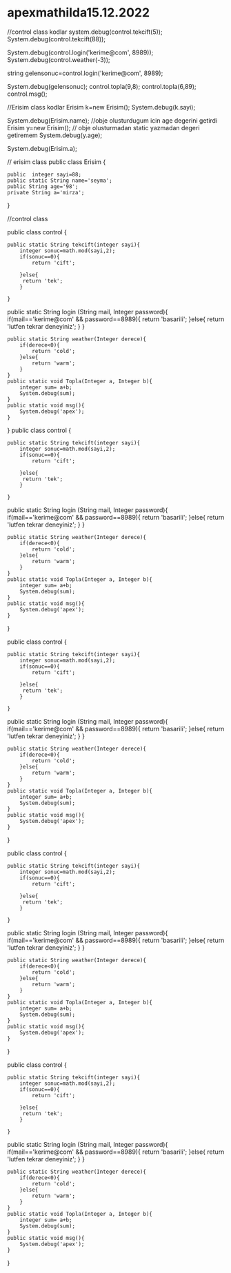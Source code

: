 # apexmathilda15.12.2022

//control class kodlar
system.debug(control.tekcift(5));
System.debug(control.tekcift(88));

System.debug(control.login('kerime@com', 8989));
System.debug(control.weather(-3));

string gelensonuc=control.login('kerime@com', 8989);

System.debug(gelensonuc);
control.topla(9,8);
control.topla(6,89);
control.msg();


//Erisim class kodlar
Erisim k=new Erisim();
System.debug(k.sayi);

System.debug(Erisim.name); //obje olusturdugum icin age degerini getirdi
Erisim y=new Erisim();     // obje olusturmadan static yazmadan degeri getiremem
System.debug(y.age);

System.debug(Erisim.a);


// erisim class
public class Erisim {
    
    public  integer sayi=88;
    public static String name='seyma';
    public String age='98';
    private String a='mirza';
}


//control class

public class control {
    
    public static String tekcift(integer sayi){
        integer sonuc=math.mod(sayi,2);
        if(sonuc==0){
            return 'cift';
          
        }else{
         return 'tek';
        }
        
    }

 public static String login (String mail, Integer password){
    if(mail=='kerime@com' && password==8989){
        return 'basarili';
    }else{
     return   'lutfen tekrar deneyiniz';
    }
}

    public static String weather(Integer derece){
        if(derece<0){
            return 'cold';
        }else{
            return 'warm';
        }
    }
    public static void Topla(Integer a, Integer b){
        integer sum= a+b;
        System.debug(sum);
    }
    public static void msg(){
        System.debug('apex');
    }
    
}
public class control {
    
    public static String tekcift(integer sayi){
        integer sonuc=math.mod(sayi,2);
        if(sonuc==0){
            return 'cift';
          
        }else{
         return 'tek';
        }
        
    }

 public static String login (String mail, Integer password){
    if(mail=='kerime@com' && password==8989){
        return 'basarili';
    }else{
     return   'lutfen tekrar deneyiniz';
    }
}

    public static String weather(Integer derece){
        if(derece<0){
            return 'cold';
        }else{
            return 'warm';
        }
    }
    public static void Topla(Integer a, Integer b){
        integer sum= a+b;
        System.debug(sum);
    }
    public static void msg(){
        System.debug('apex');
    }
    
}

public class control {
    
    public static String tekcift(integer sayi){
        integer sonuc=math.mod(sayi,2);
        if(sonuc==0){
            return 'cift';
          
        }else{
         return 'tek';
        }
        
    }

 public static String login (String mail, Integer password){
    if(mail=='kerime@com' && password==8989){
        return 'basarili';
    }else{
     return   'lutfen tekrar deneyiniz';
    }
}

    public static String weather(Integer derece){
        if(derece<0){
            return 'cold';
        }else{
            return 'warm';
        }
    }
    public static void Topla(Integer a, Integer b){
        integer sum= a+b;
        System.debug(sum);
    }
    public static void msg(){
        System.debug('apex');
    }
    
}

public class control {
    
    public static String tekcift(integer sayi){
        integer sonuc=math.mod(sayi,2);
        if(sonuc==0){
            return 'cift';
          
        }else{
         return 'tek';
        }
        
    }

 public static String login (String mail, Integer password){
    if(mail=='kerime@com' && password==8989){
        return 'basarili';
    }else{
     return   'lutfen tekrar deneyiniz';
    }
}

    public static String weather(Integer derece){
        if(derece<0){
            return 'cold';
        }else{
            return 'warm';
        }
    }
    public static void Topla(Integer a, Integer b){
        integer sum= a+b;
        System.debug(sum);
    }
    public static void msg(){
        System.debug('apex');
    }
    
}

public class control {
    
    public static String tekcift(integer sayi){
        integer sonuc=math.mod(sayi,2);
        if(sonuc==0){
            return 'cift';
          
        }else{
         return 'tek';
        }
        
    }

 public static String login (String mail, Integer password){
    if(mail=='kerime@com' && password==8989){
        return 'basarili';
    }else{
     return   'lutfen tekrar deneyiniz';
    }
}

    public static String weather(Integer derece){
        if(derece<0){
            return 'cold';
        }else{
            return 'warm';
        }
    }
    public static void Topla(Integer a, Integer b){
        integer sum= a+b;
        System.debug(sum);
    }
    public static void msg(){
        System.debug('apex');
    }
    
}

